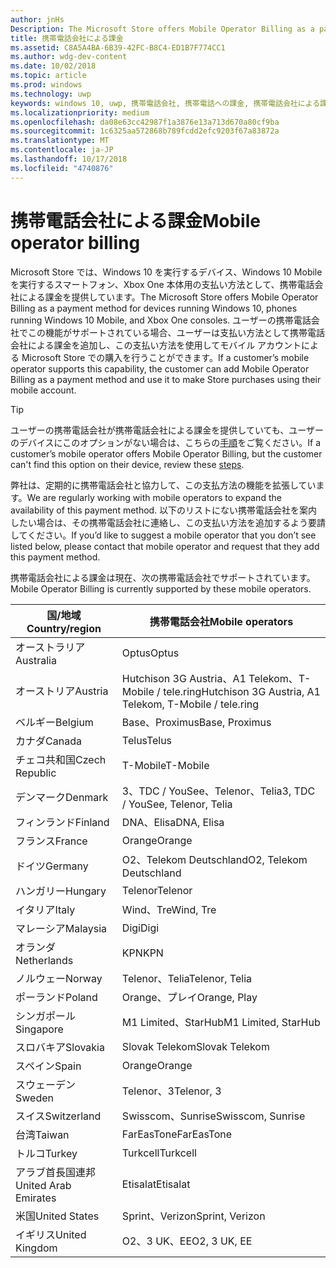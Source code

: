 ```yaml
---
author: jnHs
Description: The Microsoft Store offers Mobile Operator Billing as a payment method for mobile operators who support this capability.
title: 携帯電話会社による課金
ms.assetid: C8A5A4BA-6B39-42FC-B8C4-ED1B7F774CC1
ms.author: wdg-dev-content
ms.date: 10/02/2018
ms.topic: article
ms.prod: windows
ms.technology: uwp
keywords: windows 10, uwp, 携帯電話会社, 携帯電話への課金, 携帯電話会社による課金
ms.localizationpriority: medium
ms.openlocfilehash: da08e63cc42987f1a3876e13a713d670a80cf9ba
ms.sourcegitcommit: 1c6325aa572868b789fcdd2efc9203f67a83872a
ms.translationtype: MT
ms.contentlocale: ja-JP
ms.lasthandoff: 10/17/2018
ms.locfileid: "4740876"
---
```

# <a name="mobile-operator-billing"></a><span data-ttu-id="547cd-103">携帯電話会社による課金</span><span class="sxs-lookup"><span data-stu-id="547cd-103">Mobile operator billing</span></span>


<span data-ttu-id="547cd-104">Microsoft Store では、Windows 10 を実行するデバイス、Windows 10 Mobile を実行するスマートフォン、Xbox One 本体用の支払い方法として、携帯電話会社による課金を提供しています。</span><span class="sxs-lookup"><span data-stu-id="547cd-104">The Microsoft Store offers Mobile Operator Billing as a payment method for devices running Windows 10, phones running Windows 10 Mobile, and Xbox One consoles.</span></span> <span data-ttu-id="547cd-105">ユーザーの携帯電話会社でこの機能がサポートされている場合、ユーザーは支払い方法として携帯電話会社による課金を追加し、この支払い方法を使用してモバイル アカウントによる Microsoft Store での購入を行うことができます。</span><span class="sxs-lookup"><span data-stu-id="547cd-105">If a customer’s mobile operator supports this capability, the customer can add Mobile Operator Billing as a payment method and use it to make Store purchases using their mobile account.</span></span>

> [!TIP]
>  <span data-ttu-id="547cd-106">ユーザーの携帯電話会社が携帯電話会社による課金を提供していても、ユーザーのデバイスにこのオプションがない場合は、こちらの[手順](http://go.microsoft.com/fwlink/p/?LinkId=523993)をご覧ください。</span><span class="sxs-lookup"><span data-stu-id="547cd-106">If a customer’s mobile operator offers Mobile Operator Billing, but the customer can't find this option on their device, review these [steps](http://go.microsoft.com/fwlink/p/?LinkId=523993).</span></span>

<span data-ttu-id="547cd-107">弊社は、定期的に携帯電話会社と協力して、この支払方法の機能を拡張しています。</span><span class="sxs-lookup"><span data-stu-id="547cd-107">We are regularly working with mobile operators to expand the availability of this payment method.</span></span> <span data-ttu-id="547cd-108">以下のリストにない携帯電話会社を案内したい場合は、その携帯電話会社に連絡し、この支払い方法を追加するよう要請してください。</span><span class="sxs-lookup"><span data-stu-id="547cd-108">If you’d like to suggest a mobile operator that you don’t see listed below, please contact that mobile operator and request that they add this payment method.</span></span>

<span data-ttu-id="547cd-109">携帯電話会社による課金は現在、次の携帯電話会社でサポートされています。</span><span class="sxs-lookup"><span data-stu-id="547cd-109">Mobile Operator Billing is currently supported by these mobile operators.</span></span>

| <span data-ttu-id="547cd-110">国/地域</span><span class="sxs-lookup"><span data-stu-id="547cd-110">Country/region</span></span>  | <span data-ttu-id="547cd-111">携帯電話会社</span><span class="sxs-lookup"><span data-stu-id="547cd-111">Mobile operators</span></span>                 |
|-----------------|----------------------------------|
| <span data-ttu-id="547cd-112">オーストラリア</span><span class="sxs-lookup"><span data-stu-id="547cd-112">Australia</span></span>       | <span data-ttu-id="547cd-113">Optus</span><span class="sxs-lookup"><span data-stu-id="547cd-113">Optus</span></span>                            |
| <span data-ttu-id="547cd-114">オーストリア</span><span class="sxs-lookup"><span data-stu-id="547cd-114">Austria</span></span>         | <span data-ttu-id="547cd-115">Hutchison 3G Austria、A1 Telekom、T-Mobile / tele.ring</span><span class="sxs-lookup"><span data-stu-id="547cd-115">Hutchison 3G Austria, A1 Telekom, T-Mobile / tele.ring</span></span>  |
| <span data-ttu-id="547cd-116">ベルギー</span><span class="sxs-lookup"><span data-stu-id="547cd-116">Belgium</span></span>         | <span data-ttu-id="547cd-117">Base、Proximus</span><span class="sxs-lookup"><span data-stu-id="547cd-117">Base, Proximus</span></span>                   |
| <span data-ttu-id="547cd-118">カナダ</span><span class="sxs-lookup"><span data-stu-id="547cd-118">Canada</span></span>          | <span data-ttu-id="547cd-119">Telus</span><span class="sxs-lookup"><span data-stu-id="547cd-119">Telus</span></span>                            |
| <span data-ttu-id="547cd-120">チェコ共和国</span><span class="sxs-lookup"><span data-stu-id="547cd-120">Czech Republic</span></span>  | <span data-ttu-id="547cd-121">T-Mobile</span><span class="sxs-lookup"><span data-stu-id="547cd-121">T-Mobile</span></span>                         |
| <span data-ttu-id="547cd-122">デンマーク</span><span class="sxs-lookup"><span data-stu-id="547cd-122">Denmark</span></span>         | <span data-ttu-id="547cd-123">3、TDC / YouSee、Telenor、Telia</span><span class="sxs-lookup"><span data-stu-id="547cd-123">3, TDC / YouSee, Telenor, Telia</span></span>  |
| <span data-ttu-id="547cd-124">フィンランド</span><span class="sxs-lookup"><span data-stu-id="547cd-124">Finland</span></span>         | <span data-ttu-id="547cd-125">DNA、Elisa</span><span class="sxs-lookup"><span data-stu-id="547cd-125">DNA, Elisa</span></span>                       |
| <span data-ttu-id="547cd-126">フランス</span><span class="sxs-lookup"><span data-stu-id="547cd-126">France</span></span>          | <span data-ttu-id="547cd-127">Orange</span><span class="sxs-lookup"><span data-stu-id="547cd-127">Orange</span></span>                           |
| <span data-ttu-id="547cd-128">ドイツ</span><span class="sxs-lookup"><span data-stu-id="547cd-128">Germany</span></span>         | <span data-ttu-id="547cd-129">O2、Telekom Deutschland</span><span class="sxs-lookup"><span data-stu-id="547cd-129">O2, Telekom Deutschland</span></span>          |
| <span data-ttu-id="547cd-130">ハンガリー</span><span class="sxs-lookup"><span data-stu-id="547cd-130">Hungary</span></span>         | <span data-ttu-id="547cd-131">Telenor</span><span class="sxs-lookup"><span data-stu-id="547cd-131">Telenor</span></span>                          |
| <span data-ttu-id="547cd-132">イタリア</span><span class="sxs-lookup"><span data-stu-id="547cd-132">Italy</span></span>           | <span data-ttu-id="547cd-133">Wind、Tre</span><span class="sxs-lookup"><span data-stu-id="547cd-133">Wind, Tre</span></span>                        |
| <span data-ttu-id="547cd-134">マレーシア</span><span class="sxs-lookup"><span data-stu-id="547cd-134">Malaysia</span></span>        | <span data-ttu-id="547cd-135">Digi</span><span class="sxs-lookup"><span data-stu-id="547cd-135">Digi</span></span>                             |
| <span data-ttu-id="547cd-136">オランダ</span><span class="sxs-lookup"><span data-stu-id="547cd-136">Netherlands</span></span>     | <span data-ttu-id="547cd-137">KPN</span><span class="sxs-lookup"><span data-stu-id="547cd-137">KPN</span></span>                              |
| <span data-ttu-id="547cd-138">ノルウェー</span><span class="sxs-lookup"><span data-stu-id="547cd-138">Norway</span></span>          | <span data-ttu-id="547cd-139">Telenor、Telia</span><span class="sxs-lookup"><span data-stu-id="547cd-139">Telenor, Telia</span></span>                   |
| <span data-ttu-id="547cd-140">ポーランド</span><span class="sxs-lookup"><span data-stu-id="547cd-140">Poland</span></span>          | <span data-ttu-id="547cd-141">Orange、プレイ</span><span class="sxs-lookup"><span data-stu-id="547cd-141">Orange, Play</span></span>                     |
| <span data-ttu-id="547cd-142">シンガポール</span><span class="sxs-lookup"><span data-stu-id="547cd-142">Singapore</span></span>       | <span data-ttu-id="547cd-143">M1 Limited、StarHub</span><span class="sxs-lookup"><span data-stu-id="547cd-143">M1 Limited, StarHub</span></span>              |
| <span data-ttu-id="547cd-144">スロバキア</span><span class="sxs-lookup"><span data-stu-id="547cd-144">Slovakia</span></span>        | <span data-ttu-id="547cd-145">Slovak Telekom</span><span class="sxs-lookup"><span data-stu-id="547cd-145">Slovak Telekom</span></span>                   |
| <span data-ttu-id="547cd-146">スペイン</span><span class="sxs-lookup"><span data-stu-id="547cd-146">Spain</span></span>           | <span data-ttu-id="547cd-147">Orange</span><span class="sxs-lookup"><span data-stu-id="547cd-147">Orange</span></span>                           |
| <span data-ttu-id="547cd-148">スウェーデン</span><span class="sxs-lookup"><span data-stu-id="547cd-148">Sweden</span></span>          | <span data-ttu-id="547cd-149">Telenor、3</span><span class="sxs-lookup"><span data-stu-id="547cd-149">Telenor, 3</span></span>                       |
| <span data-ttu-id="547cd-150">スイス</span><span class="sxs-lookup"><span data-stu-id="547cd-150">Switzerland</span></span>     | <span data-ttu-id="547cd-151">Swisscom、Sunrise</span><span class="sxs-lookup"><span data-stu-id="547cd-151">Swisscom, Sunrise</span></span>                |
| <span data-ttu-id="547cd-152">台湾</span><span class="sxs-lookup"><span data-stu-id="547cd-152">Taiwan</span></span>          | <span data-ttu-id="547cd-153">FarEasTone</span><span class="sxs-lookup"><span data-stu-id="547cd-153">FarEasTone</span></span>                       |
| <span data-ttu-id="547cd-154">トルコ</span><span class="sxs-lookup"><span data-stu-id="547cd-154">Turkey</span></span>          | <span data-ttu-id="547cd-155">Turkcell</span><span class="sxs-lookup"><span data-stu-id="547cd-155">Turkcell</span></span>                         |
| <span data-ttu-id="547cd-156">アラブ首長国連邦</span><span class="sxs-lookup"><span data-stu-id="547cd-156">United Arab Emirates</span></span> | <span data-ttu-id="547cd-157">Etisalat</span><span class="sxs-lookup"><span data-stu-id="547cd-157">Etisalat</span></span>                    |
| <span data-ttu-id="547cd-158">米国</span><span class="sxs-lookup"><span data-stu-id="547cd-158">United States</span></span>   | <span data-ttu-id="547cd-159">Sprint、Verizon</span><span class="sxs-lookup"><span data-stu-id="547cd-159">Sprint, Verizon</span></span>                  |
| <span data-ttu-id="547cd-160">イギリス</span><span class="sxs-lookup"><span data-stu-id="547cd-160">United Kingdom</span></span>  | <span data-ttu-id="547cd-161">O2、3 UK、EE</span><span class="sxs-lookup"><span data-stu-id="547cd-161">O2, 3 UK, EE</span></span>                     |

 



 


 

 




